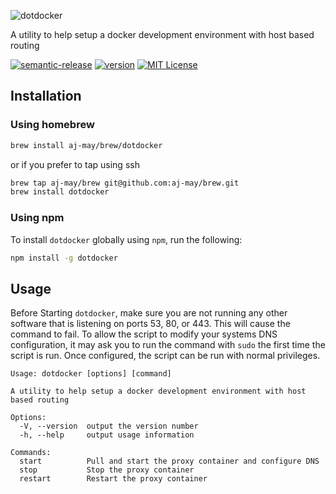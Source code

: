 ![dotdocker](https://dotdocker-github-header.now.sh)

A utility to help setup a docker development environment with host based routing

[![semantic-release](https://img.shields.io/badge/%20%20%F0%9F%93%A6%F0%9F%9A%80-semantic--release-e10079.svg)](https://github.com/semantic-release/semantic-release)
[![version](https://img.shields.io/npm/v/dotdocker.svg?style=flat)](https://www.npmjs.com/package/dotdocker)
[![MIT License](https://img.shields.io/npm/l/dotdocker.svg?style=flat)](https://github.com/aj-may/dotdocker/blob/master/LICENSE)

## Installation

### Using homebrew

```sh
brew install aj-may/brew/dotdocker
```

or if you prefer to tap using ssh

```sh
brew tap aj-may/brew git@github.com:aj-may/brew.git
brew install dotdocker
```

### Using npm

To install `dotdocker` globally using `npm`, run the following:

```sh
npm install -g dotdocker
```

## Usage

Before Starting `dotdocker`, make sure you are not running any other software that is listening on
ports 53, 80, or 443. This will cause the command to fail. To allow the script to modify your
systems DNS configuration, it may ask you to run the command with `sudo` the first time the script
is run. Once configured, the script can be run with normal privileges.

```text
Usage: dotdocker [options] [command]

A utility to help setup a docker development environment with host based routing

Options:
  -V, --version  output the version number
  -h, --help     output usage information

Commands:
  start          Pull and start the proxy container and configure DNS
  stop           Stop the proxy container
  restart        Restart the proxy container
```
